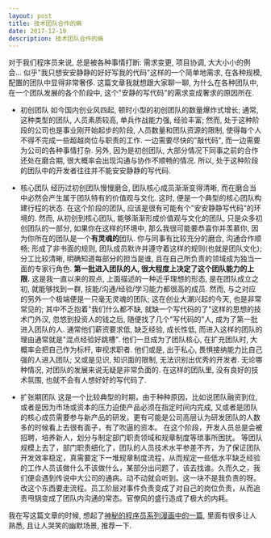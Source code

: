 ```yaml
---
layout: post
title: 技术团队合作的熵
date: 2017-12-19
description: 技术团队合作的熵
---
```


对于我们程序员来说, 总是被各种事情打断: 需求变更, 项目协调, 大大小小的例会... 似乎"我只想安安静静的好好写我的代码"这样的一个简单地需求, 在各种规模, 配置的团队中显得非常奢侈. 这篇文章我就想跟大家聊一聊, 为什么在各种团队中, 在一个团队发展的各个阶段中, 这个"安静的写代码"的需求变成奢求的原因所在.

* 初创团队
如今国内创业风四起, 顿时小型的初创团队的数量爆炸式增长; 通常,这种类型的团队, 人员素质较高, 单兵作战能力强, 经验丰富; 然而, 处于这种阶段的公司也是事业刚开始起步的阶段, 人员数量和团队资源的限制, 使得每个人不得不完成一些超越岗位与职责的工作. 一边需要尽快的"敲代码", 而一边需要为公司的各种事情打杂. 另外, 因为是初创团队, 大部分情况下同事之前的合作还处在磨合期, 很大概率会出现沟通与协作不顺畅的情况. 所以, 处于这种阶段的团队中的开发者往往并不能安安静静的写代码.

* 核心团队
经历过初创团队慢慢磨合, 团队核心成员渐渐变得清晰, 而在磨合当中必然会产生属于团队特有的价值观与文化. 这时, 便是一个典型的核心团队构建行程的状态. 在这个阶段的团队, 应该是很有可能有个"安安静静写代码"的环境的.
然而, 从初创到核心团队, 能够渐渐形成价值观与文化的团队, 只是众多初创团队的一部分, 如果你在这样的环境中, 那么我很可能要恭喜你并羡慕你, 因为你所在的团队是一个**有灵魂的**团队. 你与同事有比较充分的磨合, 沟通合作顺畅; 形成了非书面的规则, 团队成员默许并遵守着这样的规则(也就是团队文化); 分工比较清晰, 明确知道每部分的担当是谁, 且在自己所负责的领域成为独当一面的专家行角色.
**第一批进入团队的人, 很大程度上决定了这个团队能力的上限.** 这是我一直以来的观点, 上面描述的一种近乎理想的形态, 是在团队成立之初, 就能够找到一群, 技能/沟通/经验/学习能力都很高的成员. 
然而, 与之对应的另外一个极端便是一只毫无灵魂的团队; 这在创业大潮兴起的今天, 也是非常常见的; 其中不乏抱着"我们什么都不缺, 就缺一个写代码的了"这样的思想的技术门外汉, 忽悠到投资人的钱之后, 随便找了几个"写代码的"人, 成为了第一批进入团队的人. 通常他们薪资要求低, 缺乏经验, 成长性低, 而进入这样的团队的理由通常就是"混点经验好跳槽". 他们一旦成为了团队核心, 在扩充团队时, 大概率会把自己作为标杆, 审视求职者. 他们或是, 出于私心, 畏惧接纳能力比自己强的人进入团队; 又或是见识, 知识面的限制, 无法识别出优秀的开发者. 无论哪种情况, 对团队的发展来说无疑是非常负面的. 在这样的团队里, 没有良好的技术氛围, 也就不会有人想好好的写代码了.

* 扩张期团队
这是一个比较典型的时期，由于种种原因，比如说团队融资到位, 或者是因为市场或资本的压力迫使产品必须在指定时间内完成, 又或者是团队的核心成员需要参与新产品的研发。更有可能是公司高层认为研发团队的人数多的时候看上去很有面子，有了吹逼的资本。
在这个阶段，开发人员总是会被招聘，培养新人，划分与制定部门职责领域和规章制度等琐事所困扰。
等团队规模上去了，部门职责细化了，团队的人员技术水平参差不齐，为了保证团队开发效率稳定，真需要定下一堆规章制度流程，从而规定一些低水平缺乏经验的工作人员该做什么不该做什么，某部分出问题了，该去找谁。久而久之，我们便会遇到传说中大公司的通病。动不动就会听到。这一块不是我负责的呀。改这个东西要走流程。员工阶层对事件负责变成了对自己的岗位负责，从而追责甩锅变成了团队内沟通的常态。官僚风的盛行造成了极大的内耗。

我在写这篇文章的时候, 想起了[神秘的程序员系列漫画中的一篇](http://blog.xiqiao.info/2011/07/15/1083), 里面有很多让人熟悉, 且让人哭笑的幽默场景, 推荐一下.
